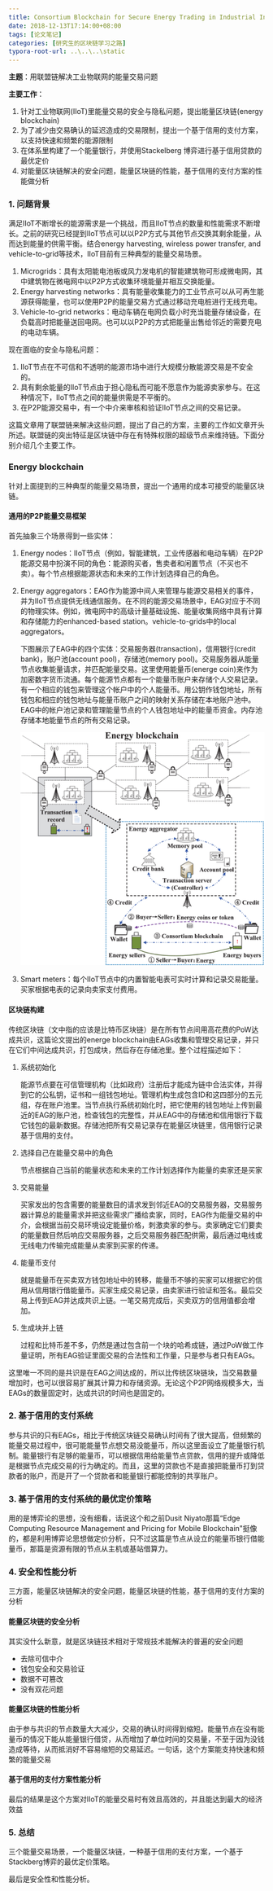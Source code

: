```yaml
---
title: Consortium Blockchain for Secure Energy Trading in Industrial Internet of Things
date: 2018-12-13T17:14:00+08:00
tags: [论文笔记]
categories: [研究生的区块链学习之路]
typora-root-url: ..\..\..\static
---
```


**主题**：用联盟链解决工业物联网的能量交易问题

**主要工作**：

1. 针对工业物联网(IIoT)里能量交易的安全与隐私问题，提出能量区块链(energy blockchain)
2. 为了减少由交易确认的延迟造成的交易限制，提出一个基于信用的支付方案，以支持快速和频繁的能源限制
3. 在体系里构建了一个能量银行，并使用Stackelberg 博弈进行基于信用贷款的最优定价
4. 对能量区块链解决的安全问题，能量区块链的性能，基于信用的支付方案的性能做分析

<!--more-->

### 1. 问题背景

满足IIoT不断增长的能源需求是一个挑战，而且IIoT节点的数量和性能需求不断增长。之前的研究已经提到IIoT节点可以以P2P方式与其他节点交换其剩余能量，从而达到能量的供需平衡。结合energy harvesting, wireless power transfer, and vehicle-to-grid等技术，IIoT目前有三种典型的能量交易场景。

1. Microgrids：具有太阳能电池板或风力发电机的智能建筑物可形成微电网，其中建筑物在微电网中以P2P方式收集环境能量并相互交换能量。
2. Energy harvesting networks：具有能量收集能力的工业节点可以从可再生能源获得能量，也可以使用P2P的能量交易方式通过移动充电桩进行无线充电。
3. Vehicle-to-grid networks：电动车辆在电网负载小时充当能量存储设备，在负载高时把能量送回电网。也可以以P2P的方式把能量出售给邻近的需要充电的电动车辆。

现在面临的安全与隐私问题：

1. IIoT节点在不可信和不透明的能源市场中进行大规模分散能源交易是不安全的。
2. 具有剩余能量的IIoT节点由于担心隐私而可能不愿意作为能源卖家参与。在这种情况下，IIoT节点之间的能量供需是不平衡的。
3. 在P2P能源交易中，有一个中介来审核和验证IIoT节点之间的交易记录。

这篇文章用了联盟链来解决这些问题，提出了自己的方案，主要的工作如文章开头所述。联盟链的突出特征是区块链中存在有特殊权限的超级节点来维持链。下面分别介绍几个主要工作。

### Energy blockchain

针对上面提到的三种典型的能量交易场景，提出一个通用的成本可接受的能量区块链。

#### 通用的P2P能量交易框架

首先抽象三个场景得到一些实体：

1. Energy nodes：IIoT节点（例如，智能建筑，工业传感器和电动车辆）在P2P能源交易中扮演不同的角色：能源购买者，售卖者和闲置节点（不买也不卖）。每个节点根据能源状态和未来的工作计划选择自己的角色。

2. Energy aggregators：EAG作为能源中间人来管理与能源交易相关的事件，并为IIoT节点提供无线通信服务。在不同的能源交易场景中，EAG对应于不同的物理实体。例如，微电网中的高级计量基础设施、能量收集网络中具有计算和存储能力的enhanced-based station。vehicle-to-grids中的local aggregators。

   下图展示了EAG中的四个实体：交易服务器(transaction)，信用银行(credit bank)，账户池(account pool)，存储池(memory pool)。交易服务器从能量节点收集能量请求，并匹配能量交易。这里使用能量币(energe coin)来作为加密数字货币流通。每个能源节点都有一个能量币账户来存储个人交易记录。有一个相应的钱包来管理这个帐户中的个人能量币。用公钥作钱包地址，所有钱包和相应的钱包地址与能量币账户之间的映射关系存储在本地账户池中。EAG中的帐户池记录和管理能量节点的个人钱包地址中的能量币资金。内存池存储本地能量节点的所有交易记录。

   ![Consortium Blockchain for Secure Energy Trading in Industrial Internet of Things](/images/Paper-Consortium-Blockchain-for-Secure-Energy-Trading-in-Industrial-Internet-of-Things/69927789-4a56ce00-14f4-11ea-808d-dabb81c70e84.png)

3. Smart meters：每个IIoT节点中的内置智能电表可实时计算和记录交易能量。买家根据电表的记录向卖家支付费用。

#### 区块链构建

传统区块链（文中指的应该是比特币区块链）是在所有节点间用高花费的PoW达成共识，这篇论文提出的energe blockchain由EAGs收集和管理交易记录，并只在它们中间达成共识，打包成块，然后存在存储池里。整个过程描述如下：

1. 系统初始化

   能源节点要在可信管理机构（比如政府）注册后才能成为链中合法实体，并得到它的公私钥，证书和一组钱包地址。管理机构生成包含ID和这四部分的五元组，存在账户池里。当节点执行系统初始化时，把它使用的钱包地址上传到最近的EAG的账户池，检查钱包的完整性，并从EAG中的存储池和信用银行下载它钱包的最新数据。存储池把所有交易记录存在能量区块链里，信用银行记录基于信用的支付。

2. 选择自己在能量交易中的角色

   节点根据自己当前的能量状态和未来的工作计划选择作为能量的卖家还是买家

3. 交易能量

   买家发出的包含需要的能量数目的请求发到邻近EAG的交易服务器，交易服务器计算总的能量需求并把这些需求广播给卖家，同时，EAG作为能量交易的中介，会根据当前交易环境设定能量价格，刺激卖家的参与。卖家确定它们要卖的能量数目然后响应交易服务器，之后交易服务器匹配供需，最后通过电线或无线电力传输完成能量从卖家到买家的传递。

4. 能量币支付

   就是能量币在买卖双方钱包地址中的转移，能量币不够的买家可以根据它的信用从信用银行借能量币。买家生成交易记录，由卖家进行验证和签名。最后交易上传到EAG并达成共识上链。一笔交易完成后，买卖双方的信用值都会增加。

5. 生成块并上链

   过程和比特币差不多，仍然是通过包含前一个块的哈希成链，通过PoW做工作量证明，所有EAG验证里面交易的合法性和工作量，只是参与者只有EAGs。

这里唯一不同的是共识是在EAG之间达成的，所以比传统区块链块，当交易数量增加时，也可以很容易扩展其计算力和存储资源。无论这个P2P网络规模多大，当EAGs的数量固定时，达成共识的时间也是固定的。

### 2. 基于信用的支付系统

参与共识的只有EAGs，相比于传统区块链交易确认时间有了很大提高，但频繁的能量交易过程中，很可能能量节点想交易没能量币，所以这里面设立了能量银行机制。能量银行有足够的能量币，可以根据信用给能量节点贷款，信用的提升或降低是根据节点完成交易的行为确定的。而且，这里的贷款也不是直接把能量币打到贷款者的账户，而是开了一个贷款者和能量银行都能控制的共享账户。

### 3. 基于信用的支付系统的最优定价策略

用的是博弈论的思想，没有细看，话说这个和之前Dusit Niyato那篇“Edge Computing Resource Management and Pricing for Mobile Blockchain"挺像的，都是利用博弈论思想做定价分析，只不过这篇是节点从设立的能量币银行借能量币，那篇是资源有限的节点从主机或基站借算力。

### 4. 安全和性能分析

三方面，能量区块链解决的安全问题，能量区块链的性能，基于信用的支付方案的分析

#### 能量区块链的安全分析

其实没什么新意，就是区块链技术相对于常规技术能解决的普遍的安全问题

- 去除可信中介
- 钱包安全和交易验证
- 数据不可篡改
- 没有双花问题

#### 能量区块链的性能分析

由于参与共识的节点数量大大减少，交易的确认时间得到缩短。能量节点在没有能量币的情况下能从能量银行借贷，从而增加了单位时间的交易量，不至于因为没钱造成等待，从而抵消好不容易缩短的交易延迟。一句话，这个方案能支持快速和频繁的能量交易

#### 基于信用的支付方案性能分析

最后的结果是这个方案对IIoT的能量交易时有效且高效的，并且能达到最大的经济效益

### 5. 总结

三个能量交易场景，一个能量区块链，一种基于信用的支付方案，一个基于Stackberg博弈的最优定价策略。

最后是安全性和性能分析。

